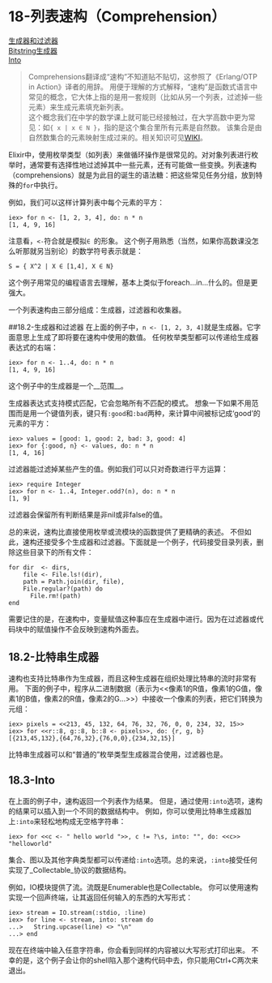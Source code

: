 18-列表速构（Comprehension）
========
[生成器和过滤器](#182-%E7%94%9F%E6%88%90%E5%99%A8%E5%92%8C%E8%BF%87%E6%BB%A4%E5%99%A8)<br/>
[Bitstring生成器](#182-bitstring%E7%94%9F%E6%88%90%E5%99%A8)<br/>
[Into](#183-into)<br/>

>Comprehensions翻译成“速构”不知道贴不贴切，这参照了《Erlang/OTP in Action》译者的用辞。
用便于理解的方式解释，“速构”是函数式语言中常见的概念，它大体上指的是用一套规则（比如从另一个列表，过滤掉一些元素）来生成元素填充新列表。  
这个概念我们在中学的数学课上就可能已经接触过，在大学高数中更为常见：如```{ x | x ∈ N }```，指的是这个集合里所有元素是自然数。
该集合是由自然数集合的元素映射生成过来的。相关知识可见[WIKI](http://en.wikipedia.org/wiki/List_comprehension)。

Elixir中，使用枚举类型（如列表）来做循环操作是很常见的。对对象列表进行枚举时，通常要有选择性地过滤掉其中一些元素，还有可能做一些变换。列表速构（comprehensions）就是为此目的诞生的语法糖：把这些常见任务分组，放到特殊的```for```中执行。

例如，我们可以这样计算列表中每个元素的平方：
```
iex> for n <- [1, 2, 3, 4], do: n * n
[1, 4, 9, 16]
```
注意看，```<-```符合就是模拟```∈ ```的形象。
这个例子用熟悉（当然，如果你高数课没怎么听那就另当别论）的数学符号表示就是：
```
S = { X^2 | X ∈ [1,4], X ∈ N}
```
这个例子用常见的编程语言去理解，基本上类似于foreach...in...什么的。但是更强大。

一个列表速构由三部分组成：生成器，过滤器和收集器。

##18.2-生成器和过滤器
在上面的例子中，```n <- [1, 2, 3, 4]```就是生成器。它字面意思上生成了即将要在速构中使用的数值。
任何枚举类型都可以传递给生成器表达式的右端：
```
iex> for n <- 1..4, do: n * n
[1, 4, 9, 16]
```
这个例子中的生成器是一个__范围__。

生成器表达式支持模式匹配，它会忽略所有不匹配的模式。
想象一下如果不用范围而是用一个键值列表，键只有```:good```和```:bad```两种，来计算中间被标记成‘good’的元素的平方：
```
iex> values = [good: 1, good: 2, bad: 3, good: 4]
iex> for {:good, n} <- values, do: n * n
[1, 4, 16]
```

过滤器能过滤掉某些产生的值。例如我们可以只对奇数进行平方运算：
```
iex> require Integer
iex> for n <- 1..4, Integer.odd?(n), do: n * n
[1, 9]
```
过滤器会保留所有判断结果是非nil或非false的值。

总的来说，速构比直接使用枚举或流模块的函数提供了更精确的表述。
不但如此，速构还接受多个生成器和过滤器。下面就是一个例子，代码接受目录列表，删除这些目录下的所有文件：
```
for dir  <- dirs,
    file <- File.ls!(dir),
    path = Path.join(dir, file),
    File.regular?(path) do
      File.rm!(path)
end
```

需要记住的是，在速构中，变量赋值这种事应在生成器中进行。因为在过滤器或代码块中的赋值操作不会反映到速构外面去。

## 18.2-比特串生成器
速构也支持比特串作为生成器，而且这种生成器在组织处理比特串的流时非常有用。
下面的例子中，程序从二进制数据（表示为<<像素1的R值，像素1的G值，像素1的B值，像素2的R值，像素2的G...>>）中接收一个像素的列表，把它们转换为元组：
```
iex> pixels = <<213, 45, 132, 64, 76, 32, 76, 0, 0, 234, 32, 15>>
iex> for <<r::8, g::8, b::8 <- pixels>>, do: {r, g, b}
[{213,45,132},{64,76,32},{76,0,0},{234,32,15}]
```
比特串生成器可以和“普通的”枚举类型生成器混合使用，过滤器也是。

## 18.3-Into
在上面的例子中，速构返回一个列表作为结果。
但是，通过使用```:into```选项，速构的结果可以插入到一个不同的数据结构中。
例如，你可以使用比特串生成器加上```:into```来轻松地构成无空格字符串：
```
iex> for <<c <- " hello world ">>, c != ?\s, into: "", do: <<c>>
"helloworld"
```

集合、图以及其他字典类型都可以传递给```:into```选项。总的来说，```:into```接受任何实现了_Collectable_协议的数据结构。

例如，IO模块提供了流。流既是Enumerable也是Collectable。
你可以使用速构实现一个回声终端，让其返回任何输入的东西的大写形式：
```
iex> stream = IO.stream(:stdio, :line)
iex> for line <- stream, into: stream do
...>   String.upcase(line) <> "\n"
...> end
```

现在在终端中输入任意字符串，你会看到同样的内容被以大写形式打印出来。
不幸的是，这个例子会让你的shell陷入那个速构代码中去，你只能用Ctrl+C两次来退出。

